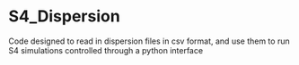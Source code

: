 # S4_Dispersion
Code designed to read in dispersion files in csv format, and use them to run S4 simulations controlled through a python interface
